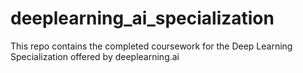 # deeplearning_ai_specialization
This repo contains the completed coursework for the Deep Learning Specialization offered by deeplearning.ai
